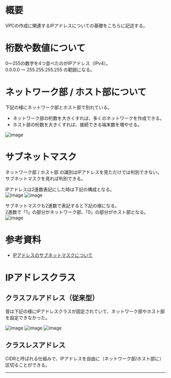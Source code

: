 # 概要
VPCの作成に関連するIPアドレスについての基礎をこちらに記述する。

# 桁数や数値について
0～255の数字を4つ並べたのがIPアドレス（IPv4）。 <br>
0.0.0.0 ～ 255.255.255.255 の範囲になる。

# ネットワーク部 / ホスト部について
下記の様にネットワーク部とホスト部で別れている。
- ネットワーク部の桁数を大きくすれば、多くのネットワークを作成できる。
- ホスト部の桁数を大きくすれば、接続できる端末数を増やせる。

![image](https://github.com/adgjmptwgw/aws-practice/assets/66456130/55ae8b7e-23d6-4f55-bc6a-5cc158b581f5)

# サブネットマスク
ネットワーク部 / ホスト部 の識別はIPアドレスを見ただけでは判別できない。
サブネットマスクを見れば判別できる。<br>

IPアドレスは2進数表記にした時は下記の構成となる。<br>
![image](https://github.com/adgjmptwgw/aws-practice/assets/66456130/e2fc6c7f-b787-40c4-91ab-e50f1a4e723f)
![image](https://github.com/adgjmptwgw/aws-practice/assets/66456130/9b04e898-5679-450f-8223-b6eee04793c1)


サブネットマスクも2進数で表記すると下記の様になる。<br>
2進数で「1」の部分がネットワーク部、「0」の部分がホスト部となる。
![image](https://github.com/adgjmptwgw/aws-practice/assets/66456130/e5648ad6-8b3a-4097-960e-7f160c59efbd)

# 参考資料
- [IPアドレスのサブネットマスクについて](https://it-biz.online/it-skills/subnet/)

# IPアドレスクラス

## クラスフルアドレス（従来型）
昔は下記の様にIPアドレスクラスが固定されていて、ネットワーク部やホスト部を設定できなかった。

![image](https://github.com/adgjmptwgw/aws-practice/assets/66456130/f863d529-7ceb-4397-b977-bf3ad9024b5a)
![image](https://github.com/adgjmptwgw/aws-practice/assets/66456130/01f64bed-682a-41d7-b934-db33503b354b)
![image](https://github.com/adgjmptwgw/aws-practice/assets/66456130/4b81415b-9b35-40ca-b0dd-19f27ecd5cf4)


## クラスレスアドレス
CIDRと呼ばれる仕組みで、IPアドレスを自由に（ネットワーク部/ホスト部に）区切ることができる。


***
